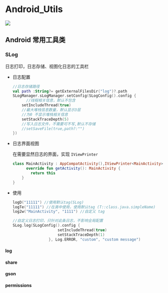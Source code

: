 # Android_Utils

[![](https://jitpack.io/v/eson-yunfei/Android_Utils.svg)](https://jitpack.io/#eson-yunfei/Android_Utils)

## Android 常用工具类

### SLog 
日志打印，日志存储、视图化日志的工具栏

* 日志配置

  ```kotlin
  //日志存储路径
  val path :String?= getExternalFilesDir("log")?.path
  SLogManager.sLogManager.setConfig(SLogConfig().config {
  		//线程相关信息，默认不包含
      setIncludeThread(true)
      //最大堆栈信息数量，默认显示3层
      //为0 不显示堆栈相关信息
      setStackTraceDepth(5)
      //写入日志文件，不需要可不写,默认不存储
      //setSaveFile(true,path?:"")
  })
  ```

* 日志界面视图

  在需要显然日志的界面，实现  `IViewPrinter`

  ```kotlin
  class MainActivity : AppCompatActivity(),IViewPrinter<MainActivity> {
  		override fun getActivity(): MainActivity {
          return this
      }
  }
  ```

* 使用

  ```kotlin
  logD("11111") //使用默认tag(SLog)
  logTe("11111") //在类中使用，使用默认tag (T::class.java.simpleName)
  log2w("MainActivity", "1111") //自定义 tag 
  
  //自定义日志打印，只针对此条日志，不影响全局配置
  SLog.log(SLogConfig().config {
                      setIncludeThread(true)
                      setStackTraceDepth(1)
                  }, Log.ERROR, "custom", "custom message")
  ```

#### log

#### share
#### gson
#### permissions



